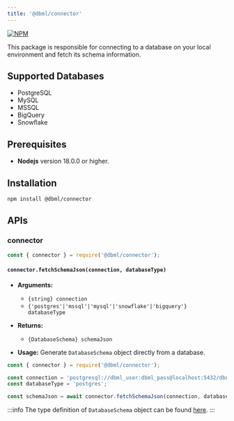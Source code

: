 ```yaml
---
title: '@dbml/connector'
---
```


[![NPM](https://img.shields.io/npm/v/@dbml/connector)](https://www.npmjs.com/package/@dbml/connector)

This package is responsible for connecting to a database on your local environment and fetch its schema information.

## Supported Databases

- PostgreSQL
- MySQL
- MSSQL
- BigQuery
- Snowflake

## Prerequisites

- **Nodejs** version 18.0.0 or higher.

## Installation

```bash npm2yarn
npm install @dbml/connector
```

## APIs

### connector

```javascript
const { connector } = require('@dbml/connector');
```

#### `connector.fetchSchemaJson(connection, databaseType)`

- **Arguments:**
  - `{string} connection`
  - `{'postgres'|'mssql'|'mysql'|'snowflake'|'bigquery'} databaseType`

- **Returns:**
  - `{DatabaseSchema} schemaJson`

- **Usage:**
Generate `DatabaseSchema` object directly from a database.

```javascript
const { connector } = require('@dbml/connector');

const connection = 'postgresql://dbml_user:dbml_pass@localhost:5432/dbname?schemas=public';
const databaseType = 'postgres';

const schemaJson = await connector.fetchSchemaJson(connection, databaseType);
```

:::info
The type definition of `DatabaseSchema` object can be found [here](https://github.com/holistics/dbml/blob/master/packages/dbml-connector/src/connectors/types.ts).
:::
